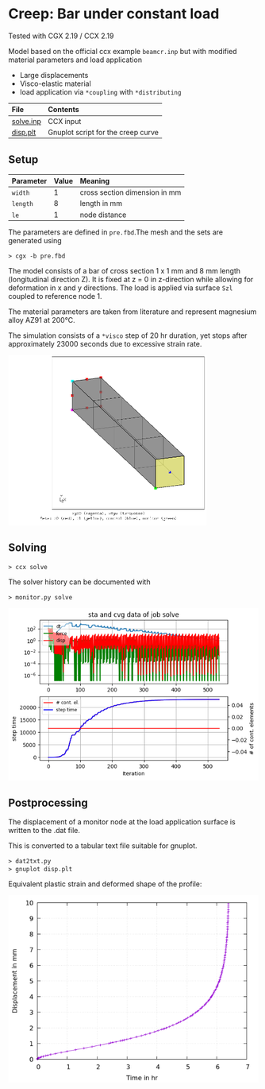 # Creep: Bar under constant load
Tested with CGX 2.19 / CCX 2.19

Model based on the official ccx example `beamcr.inp` but with modified material parameters and load application

+ Large displacements
+ Visco-elastic material
+ load application via `*coupling` with `*distributing`

File                       | Contents    
:-------------             | :-------------
[solve.inp](solve.inp)     | CCX input
[disp.plt](disp.plt)       | Gnuplot script for the creep curve

## Setup

| Parameter | Value   | Meaning |
| :-------- |  :----- | :------------- |
| `width`   | 1       | cross section dimension in mm |
| `length`  | 8       | length in mm|
| `le`      | 1       | node distance

The parameters are defined in `pre.fbd`.The mesh and the sets are generated using
    
    > cgx -b pre.fbd

The model consists of a bar of cross section 1 x 1 mm and 8 mm length (longitudinal direction Z). It is fixed at z = 0 in z-direction while allowing for deformation in x and y directions. The load is applied via surface `Szl` coupled to reference node 1. 

The material parameters are taken from literature and represent magnesium alloy AZ91 at 200°C.

The simulation consists of a `*visco` step of 20 hr duration, yet stops after approximately 23000 seconds due to excessive strain rate.

<img src="sets.png" width="400" title="Mesh and sets">

## Solving

```
> ccx solve
```
The solver history can be documented with
```
> monitor.py solve
```

<img src="solve.png" title="Convergence history">

## Postprocessing

The displacement of a monitor node at the load application surface is written to the .dat file. 

This is converted to a tabular text file suitable for gnuplot.

```
> dat2txt.py 
> gnuplot disp.plt
```
Equivalent plastic strain and deformed shape of the profile:

<img src="disp.png" title="Displacement over time (creep curve)">